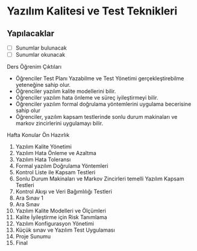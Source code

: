 # Yazılım Kalitesi ve Test Teknikleri

## Yapılacaklar

- [ ] Sunumlar bulunacak
- [ ] Sunumlar okunacak

Ders Öğrenim Çıktıları

- Öğrenciler Test Planı Yazabilme ve Test Yönetimi gerçekleştirebilme yeteneğine sahip olur.
- Öğrenciler yazılım kalite modellerini bilir.
- Öğrenciler yazılım hata önleme ve süreç iyileştirmeyi bilir.
- Öğrenciler yazılım formal doğrulama yöntemlerini uygulama becerisine sahip olur
- Öğrenciler, yazılım kapsam testlerinde sonlu durum makinaları ve markov zincirlerini uygulamayı bilir.

Hafta Konular Ön Hazırlık

1. Yazılım Kalite Yönetimi
2. Yazılım Hata Önleme ve Azaltma
3. Yazılım Hata Toleransı
4. Formal yazılım Doğrulama Yöntemleri
5. Kontrol Liste ile Kapsam Testleri
6. Sonlu Durum Makinaları ve Markov Zincirleri temelli Yazılım Kapsam Testleri
7. Kontrol Akışı ve Veri Bağımlılığı Testleri
8. Ara Sınav 1
9. Ara Sınav
10. Yazılım Kalite Modelleri ve Ölçümleri
11. Kalite İyileştirme için Risk Tanımlama
12. Yazılım Konfigurasyon Yönetimi
13. Küçük sınav ve Yazılım Test Uygulaması
14. Proje Sunumu
15. Final
